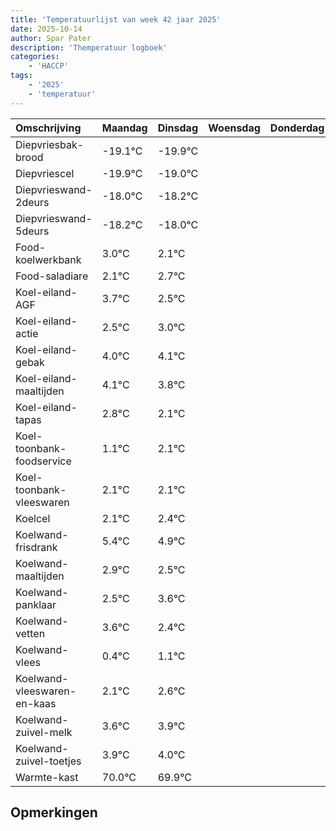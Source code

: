 ```yaml
---
title: 'Temperatuurlijst van week 42 jaar 2025'
date: 2025-10-14
author: Spar Pater
description: 'Themperatuur logboek'
categories:
    - 'HACCP'
tags:
    - '2025'
    - 'temperatuur'
---
```

|Omschrijving|Maandag|Dinsdag|Woensdag|Donderdag|Vrijdag|Zaterdag|Zondag|
|:---|:---|:---|:---|:---|:---|:---|:---|
|Diepvriesbak-brood|-19.1°C|-19.9°C| | | | | |
|Diepvriescel|-19.9°C|-19.0°C| | | | | |
|Diepvrieswand-2deurs|-18.0°C|-18.2°C| | | | | |
|Diepvrieswand-5deurs|-18.2°C|-18.0°C| | | | | |
|Food-koelwerkbank|3.0°C|2.1°C| | | | | |
|Food-saladiare|2.1°C|2.7°C| | | | | |
|Koel-eiland-AGF|3.7°C|2.5°C| | | | | |
|Koel-eiland-actie|2.5°C|3.0°C| | | | | |
|Koel-eiland-gebak|4.0°C|4.1°C| | | | | |
|Koel-eiland-maaltijden|4.1°C|3.8°C| | | | | |
|Koel-eiland-tapas|2.8°C|2.1°C| | | | | |
|Koel-toonbank-foodservice|1.1°C|2.1°C| | | | | |
|Koel-toonbank-vleeswaren|2.1°C|2.1°C| | | | | |
|Koelcel|2.1°C|2.4°C| | | | | |
|Koelwand-frisdrank|5.4°C|4.9°C| | | | | |
|Koelwand-maaltijden|2.9°C|2.5°C| | | | | |
|Koelwand-panklaar|2.5°C|3.6°C| | | | | |
|Koelwand-vetten|3.6°C|2.4°C| | | | | |
|Koelwand-vlees|0.4°C|1.1°C| | | | | |
|Koelwand-vleeswaren-en-kaas|2.1°C|2.6°C| | | | | |
|Koelwand-zuivel-melk|3.6°C|3.9°C| | | | | |
|Koelwand-zuivel-toetjes|3.9°C|4.0°C| | | | | |
|Warmte-kast|70.0°C|69.9°C| | | | | |

## Opmerkingen


